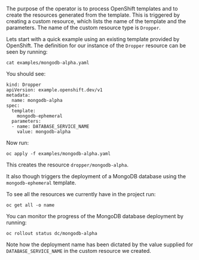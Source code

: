 The purpose of the operator is to process OpenShift templates and to create the resources generated from the template. This is triggered by creating a custom resource, which lists the name of the template and the parameters. The name of the custom resource type is `Dropper`.

Lets start with a quick example using an existing template provided by OpenShift. The definition for our instance of the `Dropper` resource can be seen by running:

```execute
cat examples/mongodb-alpha.yaml
```

You should see:

```
kind: Dropper
apiVersion: example.openshift.dev/v1
metadata:
  name: mongodb-alpha
spec:
  template:
    mongodb-ephemeral
  parameters:
  - name: DATABASE_SERVICE_NAME
    value: mongodb-alpha
```

Now run:

```execute
oc apply -f examples/mongodb-alpha.yaml
```

This creates the resource `dropper/mongodb-alpha`.

It also though triggers the deployment of a MongoDB database using the `mongodb-ephemeral` template.

To see all the resources we currently have in the project run:

```execute
oc get all -o name
```

You can monitor the progress of the MongoDB database deployment by running:

```execute
oc rollout status dc/mongodb-alpha
```

Note how the deployment name has been dictated by the value supplied for `DATABASE_SERVICE_NAME` in the custom resource we created.
